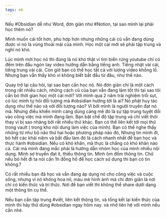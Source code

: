 ```yaml
---
tags: ok
---
```





Nếu #Obsidian dễ như Word, đơn giản như #Notion, tại sao mình lại phải học thêm nó?

Mình muốn cái tốt hơn, phù hợp hơn nhưng những cái cũ vẫn đang dùng được vì nó là vùng thoải mái của mình. Học một cái mới sẽ phải tập trung và nghĩ nó khó.

Lúc mình mới học nó thì đúng là nó khó thật vì tìm biển rừng youtube chỉ có đếm trên đầu ngón tay video hướng dẫn bằng tiếng anh. Tiếng nhật vài cái, tiếng trung vài cái.
Còn giờ bạn có thể học tất cả với lượng video khổng lồ. Nhưng bạn vẫn thấy khó vì không biết bắt đầu từ đâu, như thế nào. 

Quay trở lại câu hỏi, tại sao bạn cần học nó. Nó đơn giản chỉ là một cách trong rất nhiều cách, những cách cũ của bạn vẫn đang làm tốt thì tại sao tôi cần bỏ thời gian học một cái mới? 
Với mình qua 2 năm trải nghiệm trồi sụt, có lúc mình tự hỏi đối tượng mà #obsidian hướng tới là ai? Nó phát huy tác dụng như thế nào và với đối tượng nào? Vì bởi mình là người truyền đạt nó mà.
Nhưng điều khiến mình càng dùng càng mê đó là sự tập trung tuyệt đối vào công việc mà mình đang làm. Bạn bật chế độ tập trung và chỉ viết thôi thay vì bị sao nhãng bởi rất nhiều thứ khác.
Bạn có thể liên kết tới mọi thứ trong vault ( trong kho nội dung làm việc của mình). Bạn có thể nghe thấy những từ như bộ não thứ hai hoặc phương pháp nào đó, Nhưng tin mình đi, bỏ hết các khái niệm và bắt đầu làm đó là cách nhanh nhất để bạn học và thực hành #obsidian.
Nếu có khó khăn, mà thực là chẳng có khó khăn nào cả. Cái mà mình đang mắc phải là hướng dẫn nhóm học của mình nhiều nội dung. Mình sợ truyền đạt ít, thiếu thông tin. Mình ôm đồm thông tin. Chứ nếu bỏ hết đi ta nói cần 1h đồng hồ để học cách sử dụng thì bạn có tin không.? 

Có rất nhiều bạn đã học và vẫn đang áp dụng nó cho công việc và cuộc sống, nhưng vì nó không hoa mĩ, màu mè hình ảnh mà chỉ đơn giản là nơi chỉ có kiến thức và tri thức. Nơi để bạn viết thì không thể share dưới dạng một thông tin cụ thể.

Nếu bạn cần tập trung #viết, liên kết thông tin, và tổng kết lại kiến thức của mình thì hãy thử dùng #obsidian ngay hôm nay. và nhớ liên hệ với mình nếu cần nhé.